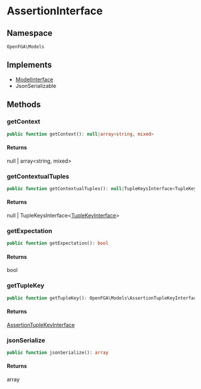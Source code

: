 # AssertionInterface


## Namespace
`OpenFGA\Models`

## Implements
* [ModelInterface](Models/ModelInterface.md)
* JsonSerializable



## Methods
### getContext


```php
public function getContext(): null|array<string, mixed>
```



#### Returns
null | array&lt;string, mixed&gt;

### getContextualTuples


```php
public function getContextualTuples(): null|TupleKeysInterface<TupleKeyInterface>
```



#### Returns
null | TupleKeysInterface&lt;[TupleKeyInterface](Models/TupleKeyInterface.md)&gt;

### getExpectation


```php
public function getExpectation(): bool
```



#### Returns
bool

### getTupleKey


```php
public function getTupleKey(): OpenFGA\Models\AssertionTupleKeyInterface
```



#### Returns
[AssertionTupleKeyInterface](Models/AssertionTupleKeyInterface.md)

### jsonSerialize


```php
public function jsonSerialize(): array
```



#### Returns
array

